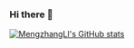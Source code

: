 ### Hi there 👋

<!--
**MengzhangLI/MengzhangLI** is a ✨ _special_ ✨ repository because its `README.md` (this file) appears on your GitHub profile.

Here are some ideas to get you started:

- 🔭 I’m currently working on ...
- 🌱 I’m currently learning ...
- 👯 I’m looking to collaborate on ...
- 🤔 I’m looking for help with ...
- 💬 Ask me about ...
- 📫 How to reach me: ...
- 😄 Pronouns: ...
- ⚡ Fun fact: ...
-->
[![MengzhangLI's GitHub stats](https://github-readme-stats.vercel.app/api?username=MengzhangLI)](https://github.com/anuraghazra/github-readme-stats)
